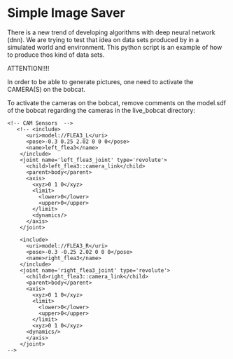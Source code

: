 # Simple Image Saver

There is a new trend of developing algorithms with deep neural network (dnn).
We are trying to test that idea on data sets produced by in a simulated world and environment.
This python script is an example of how to produce thos kind of data sets.

ATTENTION!!!!

In order to be able to generate pictures, one need to activate the CAMERA(S) on the bobcat.

To activate the cameras on the bobcat, remove comments on the model.sdf of the bobcat regarding the cameras
in the live_bobcat directory:

```
<!-- CAM Sensors  -->
   <!-- <include>
      <uri>model://FLEA3_L</uri>
      <pose>-0.3 0.25 2.02 0 0 0</pose>
      <name>left_flea3</name>
    </include>
    <joint name='left_flea3_joint' type='revolute'>
      <child>left_flea3::camera_link</child>
      <parent>body</parent>
      <axis>
        <xyz>0 1 0</xyz>
        <limit>
          <lower>0</lower>
          <upper>0</upper>
        </limit>
        <dynamics/>
      </axis>
    </joint>
    
    <include>
      <uri>model://FLEA3_R</uri>
      <pose>-0.3 -0.25 2.02 0 0 0</pose>
      <name>right_flea3</name>
    </include>    
    <joint name='right_flea3_joint' type='revolute'>
      <child>right_flea3::camera_link</child>
      <parent>body</parent>
      <axis>
        <xyz>0 1 0</xyz>
        <limit>
          <lower>0</lower>
          <upper>0</upper>
        </limit>
        <xyz>0 1 0</xyz>
      <dynamics/>
      </axis>
    </joint>
-->
```
